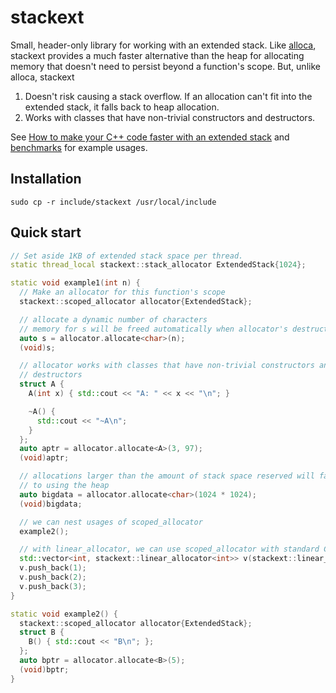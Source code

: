 # stackext

Small, header-only library for working with an extended stack. Like [alloca](http://man7.org/linux/man-pages/man3/alloca.3.html), stackext provides a much faster
alternative than the heap for allocating memory that doesn't need to persist beyond a function's scope. But, unlike alloca, stackext 
1. Doesn't risk causing a stack overflow. If an allocation can't fit into the extended stack, it falls back to heap allocation.
1. Works with classes that have non-trivial constructors and destructors.

See [How to make your C++ code faster with an extended stack](https://medium.com/@ryan.burn/how-to-make-your-c-code-faster-with-an-extended-stack-38b81c87f9d7) and
[benchmarks](benchmark/README.md) for example usages.

## Installation

```
sudo cp -r include/stackext /usr/local/include
```

## Quick start

```cpp
// Set aside 1KB of extended stack space per thread.
static thread_local stackext::stack_allocator ExtendedStack{1024};

static void example1(int n) {
  // Make an allocator for this function's scope
  stackext::scoped_allocator allocator{ExtendedStack};

  // allocate a dynamic number of characters
  // memory for s will be freed automatically when allocator's destructor is called
  auto s = allocator.allocate<char>(n);
  (void)s;

  // allocator works with classes that have non-trivial constructors and
  // destructors
  struct A {
    A(int x) { std::cout << "A: " << x << "\n"; }

    ~A() {
      std::cout << "~A\n";
    }
  };
  auto aptr = allocator.allocate<A>(3, 97);
  (void)aptr;

  // allocations larger than the amount of stack space reserved will fall back
  // to using the heap
  auto bigdata = allocator.allocate<char>(1024 * 1024);
  (void)bigdata;

  // we can nest usages of scoped_allocator
  example2();

  // with linear_allocator, we can use scoped_allocator with standard C++ containers
  std::vector<int, stackext::linear_allocator<int>> v(stackext::linear_allocator<int>{allocator});
  v.push_back(1);
  v.push_back(2);
  v.push_back(3);
}

static void example2() {
  stackext::scoped_allocator allocator{ExtendedStack};
  struct B {
    B() { std::cout << "B\n"; };
  };
  auto bptr = allocator.allocate<B>(5);
  (void)bptr;
}
```
